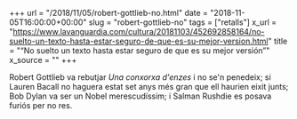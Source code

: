 +++
url = "/2018/11/05/robert-gottlieb-no.html"
date = "2018-11-05T16:00:00+00:00"
slug = "robert-gottlieb-no"
tags = ["retalls"]
x_url = "https://www.lavanguardia.com/cultura/20181103/452692858164/no-suelto-un-texto-hasta-estar-seguro-de-que-es-su-mejor-version.html"
title = "“No suelto un texto hasta estar seguro de que es su mejor versión”"
x_source = ""
+++


Robert Gottlieb va rebutjar *Una conxorxa d'enzes* i no se'n penedeix; si Lauren Bacall no haguera estat set anys més gran que ell haurien eixit junts; Bob Dylan va ser un Nobel merescudíssim; i Salman Rushdie es posava furiós per no res.
